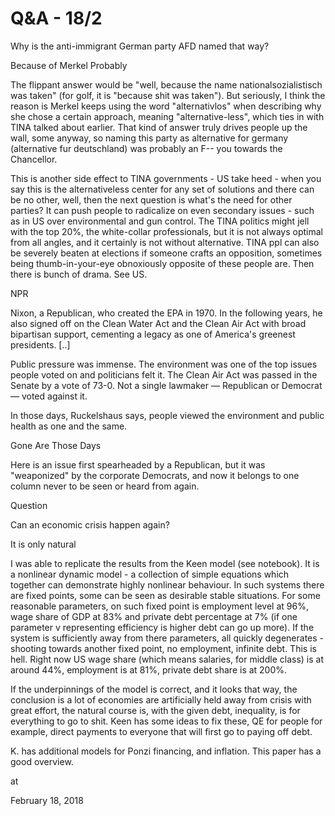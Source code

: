 # Q&A - 18/2
Why is the anti-immigrant German party AFD named that way?

Because of Merkel Probably

The flippant answer would be "well, because the name nationalsozialistisch was taken" (for golf, it is "because shit was taken"). But seriously, I think the reason is Merkel keeps using the word "alternativlos" when describing why she chose a certain approach, meaning "alternative-less", which ties in with TINA talked about earlier. That kind of answer truly drives people up the wall, some anyway, so naming this party as alternative for germany (alternative fur deutschland) was probably an F-- you towards the Chancellor.

This is another side effect to TINA governments - US take heed - when you say this is the alternativeless center for any set of solutions and there can be no other, well, then the next question is what's the need for other parties? It can push people to radicalize on even secondary issues - such as in US over environmental and gun control. The TINA politics might jell with the top 20%, the white-collar professionals, but it is not always optimal from all angles, and it certainly is not without alternative. TINA ppl can also be severely beaten at elections if someone crafts an opposition, sometimes being thumb-in-your-eye obnoxiously opposite of these people are. Then there is bunch of drama. See US.

NPR

Nixon, a Republican, who created the EPA in 1970. In the following years, he also signed off on the Clean Water Act and the Clean Air Act with broad bipartisan support, cementing a legacy as one of America's greenest presidents. [..]

Public pressure was immense. The environment was one of the top issues people voted on and politicians felt it. The Clean Air Act was passed in the Senate by a vote of 73-0. Not a single lawmaker — Republican or Democrat — voted against it.

In those days, Ruckelshaus says, people viewed the environment and public health as one and the same.



Gone Are Those Days



Here is an issue first spearheaded by a Republican, but it was "weaponized" by the corporate Democrats, and now it belongs to one column never to be seen or heard from again.



Question



Can an economic crisis happen again?



It is only natural



I was able to replicate the results from the Keen model (see notebook). It is a nonlinear dynamic model - a collection of simple equations which together can demonstrate highly nonlinear behaviour. In such systems there are fixed points, some can be seen as desirable stable situations. For some reasonable parameters, on such fixed point is employment level at 96%, wage share of GDP at 83% and private debt percentage at 7% (if one parameter v representing efficiency is higher debt can go up more). If the system is sufficiently away from there parameters, all quickly degenerates - shooting towards another fixed point, no employment, infinite debt. This is hell. Right now US wage share (which means salaries, for middle class) is at around 44%, employment is at 81%, private debt share is at 200%. 



If the underpinnings of the model is correct, and it looks that way, the conclusion is a lot of economies are artificially held away from crisis with great effort, the natural course is, with the given debt, inequality, is for everything to go to shit. Keen has some ideas to fix these, QE for people for example, direct payments to everyone that will first go to paying off debt.

K. has additional models for Ponzi financing, and inflation. This paper has a good overview.








at

February 18, 2018















